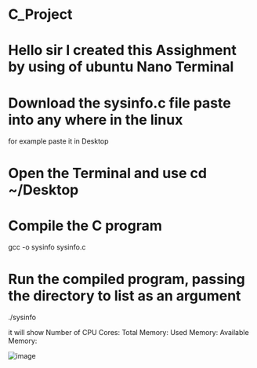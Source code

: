 # C_Project
# Hello sir I created this Assighment by using of ubuntu Nano Terminal 
# Download the sysinfo.c file paste into any where in the linux 
for example paste it in Desktop 
# Open the Terminal and use cd ~/Desktop
# Compile the C program
gcc -o sysinfo sysinfo.c
# Run the compiled program, passing the directory to list as an argument
./sysinfo   

it will show 
Number of CPU Cores:
Total Memory: 
Used Memory:
Available Memory:

![image](https://github.com/Prithivi2807/C_Project/assets/76246385/afb8db3f-2054-49fa-a029-d1d4d4e67d24)
